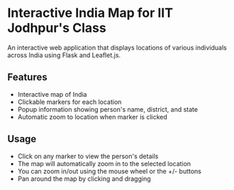 # Interactive India Map for IIT Jodhpur's Class

An interactive web application that displays locations of various individuals across India using Flask and Leaflet.js.

## Features

- Interactive map of India
- Clickable markers for each location
- Popup information showing person's name, district, and state
- Automatic zoom to location when marker is clicked

## Usage

- Click on any marker to view the person's details
- The map will automatically zoom in to the selected location
- You can zoom in/out using the mouse wheel or the +/- buttons
- Pan around the map by clicking and dragging
